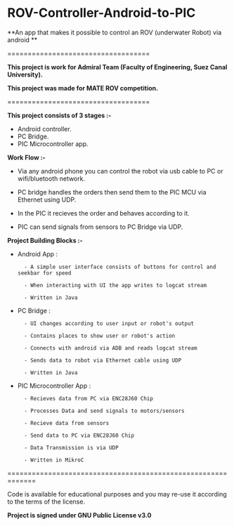 # ROV-Controller-Android-to-PIC

**An app that makes it possible to control an ROV (underwater Robot) via android **

===================================

**This project is work for Admiral Team (Faculty of Engineering, Suez Canal University).**

**This project was made for MATE ROV competition.**

===================================

**This project consists of 3 stages :-**

   - Android controller.
   - PC Bridge.
   - PIC Microcontroller app.

**Work Flow :-**

- Via any android phone you can control the robot via usb cable to PC or wifi/bluetooth network.

- PC bridge handles the orders then send them to the PIC MCU via Ethernet using UDP.

- In the PIC it recieves the order and behaves according to it.

- PIC can send signals from sensors to PC Bridge via UDP.


**Project Building Blocks :-**

- Android App :

        - A simple user interface consists of buttons for control and seekbar for speed

        - When interacting with UI the app writes to logcat stream
        
        - Written in Java

- PC Bridge :

        - UI changes according to user input or robot's output
        
        - Contains places to show user or robot's action

        - Connects with android via ADB and reads logcat stream

        - Sends data to robot via Ethernet cable using UDP

        - Written in Java 

- PIC Microcontroller App :

        - Recieves data from PC via ENC28J60 Chip
        
        - Processes Data and send signals to motors/sensors
        
        - Recieve data from sensors
        
        - Send data to PC via ENC28J60 Chip 
       
        - Data Transmission is via UDP
       
        - Written in MikroC
        

=============================================================

Code is available for educational purposes and you may re-use it according to the terms of the license.

**Project is signed under GNU Public License v3.0**
